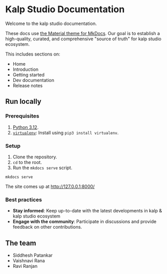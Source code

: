 # Kalp Studio Documentation

Welcome to the kalp studio documentation.

These docs use [the Material theme for MkDocs](https://squidfunk.github.io/mkdocs-material/). Our goal is to establish a high-quality, curated, and comprehensive "source of truth" for kalp studio ecosystem. 

This includes sections on:

- Home
- Introduction
- Getting started
- Dev documentation
- Release notes 

## Run locally

### Prerequisites

1. [Python 3.12](https://www.python.org/downloads/).
2. [`virtualenv`](https://pypi.org/project/virtualenv/): Install using `pip3 install virtualenv`.

### Setup

1. Clone the repository.
2. `cd` to the root.
3. Run the `mkdocs serve` script. 

```
mkdocs serve
```

The site comes up at http://127.0.0.1:8000/ 


### Best practices

- **Stay informed**: Keep up-to-date with the latest developments in kalp & kalp studio ecosystem
- **Engage with the community**: Participate in discussions and provide feedback on other contributions.

## The team

- Siddhesh Patankar 
- Vaishnavi Rana 
- Ravi Ranjan
